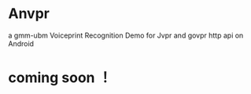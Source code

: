 # Anvpr
a gmm-ubm Voiceprint Recognition Demo for Jvpr and govpr http api on Android
# coming soon ！

